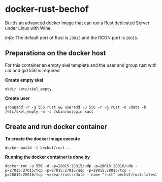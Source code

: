 # docker-rust-bechof
Builds an advanced docker image that can run a Rust dedicated Server under Linux with Wine.

*Info:* The default port of Rust is `28015` and the RCON port is `28016`.

## Preparations on the docker host

For this container an empty skel template and the user and group rust with uid and gid 556 is required

**Create empty skel**
```
mkdir /etc/skel_empty
```

**Create user**
```
groupadd -r -g 556 rust && useradd -u 556 -r -g rust -d /data -k /etc/skel_empty -m -s /sbin/nologin rust
```

## Create and run docker container

**To create the docker image execute**
```
docker build -t bechof/rust .
```

**Running the docker container is done by**
```
docker run -u 556 -d -p=28015:28015/udp -p=28016:28016/udp -p=27015:27015/tcp -p=27015:27015/udp -p=28015:28015/tcp -p=28016:28016/tcp -v=/var/rust:/data --name "rust" bechof/rust:latest
```
